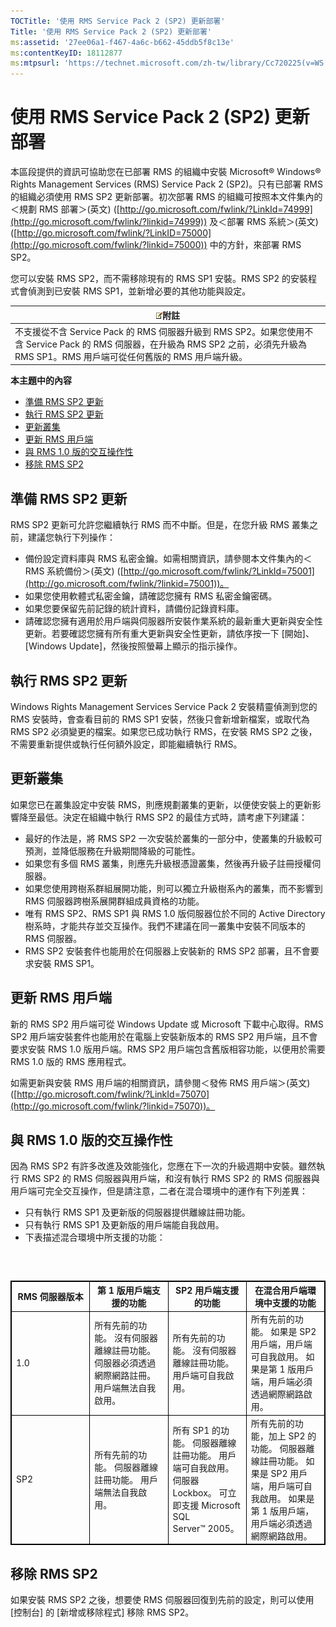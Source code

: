```yaml
---
TOCTitle: '使用 RMS Service Pack 2 (SP2) 更新部署'
Title: '使用 RMS Service Pack 2 (SP2) 更新部署'
ms:assetid: '27ee06a1-f467-4a6c-b662-45ddb5f8c13e'
ms:contentKeyID: 18112877
ms:mtpsurl: 'https://technet.microsoft.com/zh-tw/library/Cc720225(v=WS.10)'
---
```


使用 RMS Service Pack 2 (SP2) 更新部署
======================================

本區段提供的資訊可協助您在已部署 RMS 的組織中安裝 Microsoft® Windows® Rights Management Services (RMS) Service Pack 2 (SP2)。只有已部署 RMS 的組織必須使用 RMS SP2 更新部署。初次部署 RMS 的組織可按照本文件集內的＜規劃 RMS 部署＞(英文) ([http://go.microsoft.com/fwlink/?LinkId=74999](http://go.microsoft.com/fwlink/?linkid=74999)) 及＜部署 RMS 系統＞(英文) ([http://go.microsoft.com/fwlink/?LinkID=75000](http://go.microsoft.com/fwlink/?linkid=75000)) 中的方針，來部署 RMS SP2。

您可以安裝 RMS SP2，而不需移除現有的 RMS SP1 安裝。RMS SP2 的安裝程式會偵測到已安裝 RMS SP1，並新增必要的其他功能與設定。

| ![](images/Cc720225.note(WS.10).gif)附註                                                                                                                    |
|------------------------------------------------------------------------------------------------------------------------------------------------------------------------------------------|
| 不支援從不含 Service Pack 的 RMS 伺服器升級到 RMS SP2。如果您使用不含 Service Pack 的 RMS 伺服器，在升級為 RMS SP2 之前，必須先升級為 RMS SP1。RMS 用戶端可從任何舊版的 RMS 用戶端升級。 |

**本主題中的內容**

-   [準備 RMS SP2 更新](#bkmk_preparingforsp2update)
-   [執行 RMS SP2 更新](#bkmk_performingsp2update)
-   [更新叢集](#bkmk_updateclusters)
-   [更新 RMS 用戶端](#bkmk_updateclients)
-   [與 RMS 1.0 版的交互操作性](#bkmk_interop)
-   [移除 RMS SP2](#bkmk_removingrms)

<span id="bkmk_PreparingForSP2Update"></span>
準備 RMS SP2 更新
-----------------

RMS SP2 更新可允許您繼續執行 RMS 而不中斷。但是，在您升級 RMS 叢集之前，建議您執行下列操作：

-   備份設定資料庫與 RMS 私密金鑰。如需相關資訊，請參閱本文件集內的＜RMS 系統備份＞(英文) ([http://go.microsoft.com/fwlink/?LinkId=75001](http://go.microsoft.com/fwlink/?linkid=75001))。
-   如果您使用軟體式私密金鑰，請確認您擁有 RMS 私密金鑰密碼。
-   如果您要保留先前記錄的統計資料，請備份記錄資料庫。
-   請確認您擁有適用於用戶端與伺服器所安裝作業系統的最新重大更新與安全性更新。若要確認您擁有所有重大更新與安全性更新，請依序按一下 \[開始\]、\[Windows Update\]，然後按照螢幕上顯示的指示操作。

<span id="bkmk_PerformingSP2Update"></span>
執行 RMS SP2 更新
-----------------

Windows Rights Management Services Service Pack 2 安裝精靈偵測到您的 RMS 安裝時，會查看目前的 RMS SP1 安裝，然後只會新增新檔案，或取代為 RMS SP2 必須變更的檔案。如果您已成功執行 RMS，在安裝 RMS SP2 之後，不需要重新提供或執行任何額外設定，即能繼續執行 RMS。

<span id="bkmk_UpdateClusters"></span>
更新叢集
--------

如果您已在叢集設定中安裝 RMS，則應規劃叢集的更新，以便使安裝上的更新影響降至最低。決定在組織中執行 RMS SP2 的最佳方式時，請考慮下列建議：

-   最好的作法是，將 RMS SP2 一次安裝於叢集的一部分中，使叢集的升級較可預測，並降低服務在升級期間降級的可能性。
-   如果您有多個 RMS 叢集，則應先升級根憑證叢集，然後再升級子註冊授權伺服器。
-   如果您使用跨樹系群組展開功能，則可以獨立升級樹系內的叢集，而不影響到 RMS 伺服器跨樹系展開群組成員資格的功能。
-   唯有 RMS SP2、RMS SP1 與 RMS 1.0 版伺服器位於不同的 Active Directory 樹系時，才能共存並交互操作。我們不建議在同一叢集中安裝不同版本的 RMS 伺服器。
-   RMS SP2 安裝套件也能用於在伺服器上安裝新的 RMS SP2 部署，且不會要求安裝 RMS SP1。

<span id="bkmk_UpdateClients"></span>
更新 RMS 用戶端
---------------

新的 RMS SP2 用戶端可從 Windows Update 或 Microsoft 下載中心取得。RMS SP2 用戶端安裝套件也能用於在電腦上安裝新版本的 RMS SP2 用戶端，且不會要求安裝 RMS 1.0 版用戶端。RMS SP2 用戶端包含舊版相容功能，以便用於需要 RMS 1.0 版的 RMS 應用程式。

如需更新與安裝 RMS 用戶端的相關資訊，請參閱＜發佈 RMS 用戶端＞(英文) ([http://go.microsoft.com/fwlink/?LinkId=75070](http://go.microsoft.com/fwlink/?linkid=75070))。

<span id="bkmk_InterOp"></span>
與 RMS 1.0 版的交互操作性
-------------------------

因為 RMS SP2 有許多改進及效能強化，您應在下一次的升級週期中安裝。雖然執行 RMS SP2 的 RMS 伺服器與用戶端，和沒有執行 RMS SP2 的 RMS 伺服器與用戶端可完全交互操作，但是請注意，二者在混合環境中的運作有下列差異：

-   只有執行 RMS SP1 及更新版的伺服器提供離線註冊功能。
-   只有執行 RMS SP1 及更新版的用戶端能自我啟用。
-   下表描述混合環境中所支援的功能：

###  

 
<table style="border:1px solid black;">
<colgroup>
<col width="25%" />
<col width="25%" />
<col width="25%" />
<col width="25%" />
</colgroup>
<thead>
<tr class="header">
<th style="border:1px solid black;" >RMS 伺服器版本</th>
<th style="border:1px solid black;" >第 1 版用戶端支援的功能</th>
<th style="border:1px solid black;" >SP2 用戶端支援的功能</th>
<th style="border:1px solid black;" >在混合用戶端環境中支援的功能</th>
</tr>
</thead>
<tbody>
<tr class="odd">
<td style="border:1px solid black;">1.0</td>
<td style="border:1px solid black;">所有先前的功能。
沒有伺服器離線註冊功能。伺服器必須透過網際網路註冊。
用戶端無法自我啟用。</td>
<td style="border:1px solid black;">所有先前的功能。
沒有伺服器離線註冊功能。
用戶端可自我啟用。</td>
<td style="border:1px solid black;">所有先前的功能。
如果是 SP2 用戶端，用戶端可自我啟用。
如果是第 1 版用戶端，用戶端必須透過網際網路啟用。</td>
</tr>
<tr class="even">
<td style="border:1px solid black;">SP2</td>
<td style="border:1px solid black;">所有先前的功能。
伺服器離線註冊功能。
用戶端無法自我啟用。</td>
<td style="border:1px solid black;">所有 SP1 的功能。
伺服器離線註冊功能。  
用戶端可自我啟用。  
伺服器 Lockbox。
可立即支援 Microsoft SQL Server™ 2005。</td>
<td style="border:1px solid black;">所有先前的功能，加上 SP2 的功能。
伺服器離線註冊功能。  
如果是 SP2 用戶端，用戶端可自我啟用。
如果是第 1 版用戶端，用戶端必須透過網際網路啟用。</td>
</tr>
</tbody>
</table>
 

<span id="bkmk_RemovingRMS"></span>
移除 RMS SP2
------------

如果安裝 RMS SP2 之後，想要使 RMS 伺服器回復到先前的設定，則可以使用 \[控制台\] 的 \[新增或移除程式\] 移除 RMS SP2。
